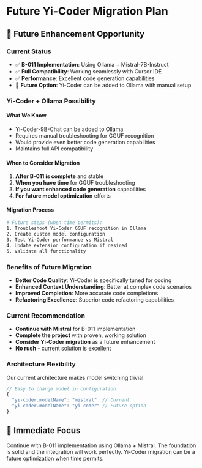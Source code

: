 <!-- CONTEXT_REFERENCE: 400_context-priority-guide.md -->
<!-- MODULE_REFERENCE: 400_migration-upgrade-guide_ai_model_upgrade_procedures.md -->
<!-- MODULE_REFERENCE: 400_migration-upgrade-guide.md -->

# Future Yi-Coder Migration Plan

## 🎯 **Future Enhancement Opportunity**

### **Current Status**
- ✅ **B-011 Implementation**: Using Ollama + Mistral-7B-Instruct
- ✅ **Full Compatibility**: Working seamlessly with Cursor IDE
- ✅ **Performance**: Excellent code generation capabilities
- 🔄 **Future Option**: Yi-Coder can be added to Ollama with manual setup

### **Yi-Coder + Ollama Possibility**

#### **What We Know**
- Yi-Coder-9B-Chat can be added to Ollama
- Requires manual troubleshooting for GGUF recognition
- Would provide even better code generation capabilities
- Maintains full API compatibility

#### **When to Consider Migration**
1. **After B-011 is complete** and stable
2. **When you have time** for GGUF troubleshooting
3. **If you want enhanced code generation** capabilities
4. **For future model optimization** efforts

#### **Migration Process**
```bash
# Future steps (when time permits):
1. Troubleshoot Yi-Coder GGUF recognition in Ollama
2. Create custom model configuration
3. Test Yi-Coder performance vs Mistral
4. Update extension configuration if desired
5. Validate all functionality
```

### **Benefits of Future Migration**
- **Better Code Quality**: Yi-Coder is specifically tuned for coding
- **Enhanced Context Understanding**: Better at complex code scenarios
- **Improved Completion**: More accurate code completions
- **Refactoring Excellence**: Superior code refactoring capabilities

### **Current Recommendation**
- **Continue with Mistral** for B-011 implementation
- **Complete the project** with proven, working solution
- **Consider Yi-Coder migration** as a future enhancement
- **No rush** - current solution is excellent

### **Architecture Flexibility**
Our current architecture makes model switching trivial:
```typescript
// Easy to change model in configuration
{
  "yi-coder.modelName": "mistral"  // Current
  "yi-coder.modelName": "yi-coder" // Future option
}
```

## 🚀 **Immediate Focus**
Continue with B-011 implementation using Ollama + Mistral. The foundation is solid and the integration will work perfectly. Yi-Coder migration can be a future optimization when time permits. 